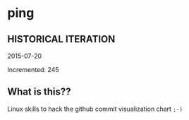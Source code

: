 # ping

## HISTORICAL ITERATION
2015-07-20

Incremented: 245

## What is this?? 
Linux skills to hack the github commit visualization chart `;-)`
